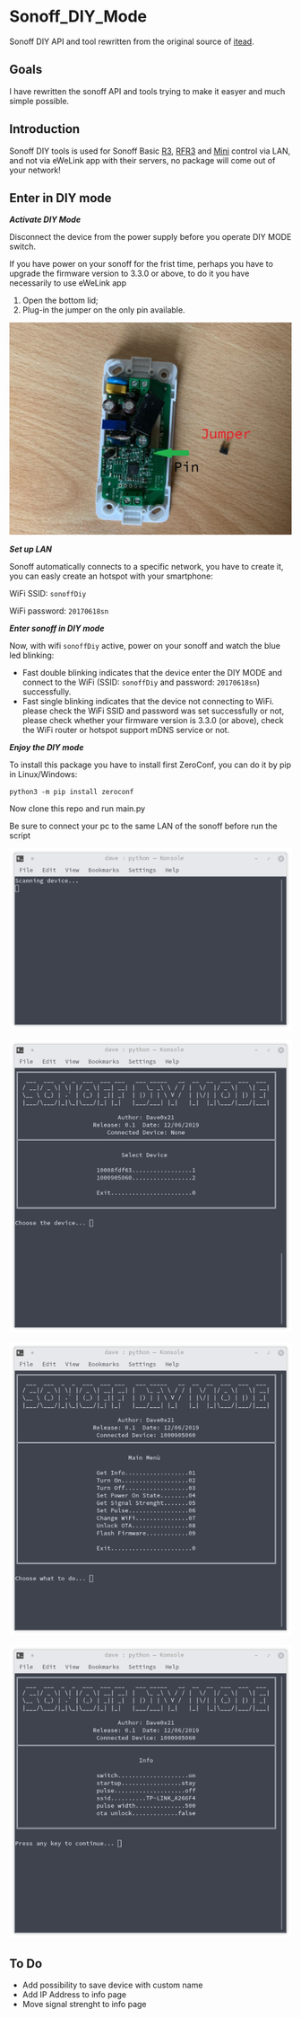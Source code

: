 # Sonoff_DIY_Mode
Sonoff DIY API and tool rewritten from the original source of [itead](https://github.com/itead/Sonoff_Devices_DIY_Tools).

## Goals
I have rewritten the sonoff API and tools trying to make it easyer and much simple possible.

## Introduction
Sonoff DIY tools is used for Sonoff Basic [R3](https://www.itead.cc/sonoff-basicr3-wifi-diy-smart-switch.html), [RFR3](https://www.itead.cc/sonoff-rfr3.html) and [Mini](https://www.itead.cc/sonoff-mini.html) control via LAN, and not via eWeLink app with their servers, no package will come out of your network!

## Enter in DIY mode

***Activate DIY Mode***

Disconnect the device from the power supply before you operate DIY MODE switch.

If you have power on your sonoff for the frist time, perhaps you have to upgrade the firmware version to 3.3.0 or above, to do it you have necessarily to use eWeLink app

1. Open the bottom lid;
2. Plug-in the jumper on the only pin available.

![DIY Mode Activation](https://raw.githubusercontent.com/Dave0x21/Sonoff_DIY_Mode/master/pictures/photo_2019-12-07_10-41-13.jpg)

***Set up LAN***

Sonoff automatically connects to a specific network, you have to create it, you can easly create an hotspot with your smartphone:

WiFi SSID: `sonoffDiy`

WiFi password: `20170618sn`

***Enter sonoff in DIY mode***

Now, with wifi `sonoffDiy` active, power on your sonoff and watch the blue led blinking:

- Fast double blinking indicates that the device enter the DIY MODE and connect to the WiFi  (SSID: `sonoffDiy` and password: `20170618sn`)  successfully.
- Fast single blinking indicates that the device not connecting to WiFi. please check the WiFi SSID and password was set successfully or not, please check whether your firmware version is 3.3.0 (or above), check the WiFi router or hotspot support mDNS service or not.

***Enjoy the DIY mode***

To install this package you have to install first ZeroConf, you can do it by pip in Linux/Windows:

```
python3 -m pip install zeroconf
```
Now clone this repo and run main.py

Be sure to connect your pc to the same LAN of the sonoff before run the script

![Screen1](https://raw.githubusercontent.com/Dave0x21/Sonoff_DIY_Mode/master/pictures/screenshot1.png)

![Screen4](https://raw.githubusercontent.com/Dave0x21/Sonoff_DIY_Mode/master/pictures/screenshot4.png)

![Screen2](https://raw.githubusercontent.com/Dave0x21/Sonoff_DIY_Mode/master/pictures/screenshot2.png)

![Screen3](https://raw.githubusercontent.com/Dave0x21/Sonoff_DIY_Mode/master/pictures/screenshot3.png)

## To Do

- Add possibility to save device with custom name
- Add IP Address to info page
- Move signal strenght to info page
